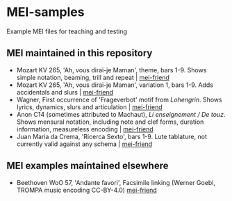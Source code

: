 # MEI-samples
Example MEI files for teaching and testing

## MEI maintained in this repository

 * Mozart KV 265, 'Ah, vous dirai-je Maman', theme, bars 1-9. Shows simple notation, beaming, trill and repeat | [mei-friend](https://mei-friend.mdw.ac.at/?file=https://raw.githubusercontent.com/DILewis/MEI-samples/main/ah-vous-dirai-je-maman-theme.mei)
 * Mozart KV 265, 'Ah, vous dirai-je Maman', variation 1, bars 1-9. Adds accidentals and slurs | [mei-friend](https://mei-friend.mdw.ac.at/?file=https://raw.githubusercontent.com/DILewis/MEI-samples/main/ah-vous-dirai-je-maman-var1.mei)
 * Wagner, First occurrence of 'Frageverbot' motif from _Lohengrin_. Shows lyrics, dynamics, slurs and articulation | [mei-friend](https://mei-friend.mdw.ac.at/?file=https://raw.githubusercontent.com/DILewis/MEI-samples/main/Frageverbot-1.mei)
 * Anon C14 (sometimes attributed to Machaut), _Li enseignement / De touz_. Shows mensural notation, including note and clef forms, duration information, measureless encoding | [mei-friend](https://mei-friend.mdw.ac.uk/?file=https://raw.githubusercontent.com/DILewis/MEI-samples/main/de_touz.mei)
 * Juan Maria da Crema, 'Ricerca Sexto', bars 1-9. Lute tablature, not currently valid against any schema | [mei-friend](https://mei-friend.mdw.ac.at/?file=https://raw.githubusercontent.com/DILewis/MEI-samples/main/da_crema-1546_10-no_6.mei)

## MEI examples maintained elsewhere

 * Beethoven WoO 57, 'Andante favori', Facsimile linking (Werner Goebl, TROMPA music encoding CC-BY-4.0) [mei-friend](https://mei-friend.mdw.ac.at/?file=https://raw.githubusercontent.com/trompamusic-encodings/Beethoven_WoO57_BreitkopfHaertel/master/Beethoven_WoO57-Breitkopf.mei)
